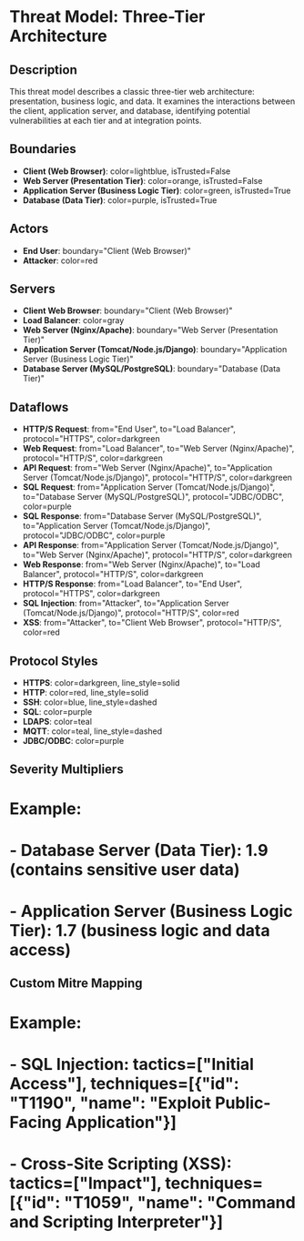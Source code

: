 # Threat Model: Three-Tier Architecture

## Description
This threat model describes a classic three-tier web architecture: presentation, business logic, and data. It examines the interactions between the client, application server, and database, identifying potential vulnerabilities at each tier and at integration points.

## Boundaries
- **Client (Web Browser)**: color=lightblue, isTrusted=False
- **Web Server (Presentation Tier)**: color=orange, isTrusted=False
- **Application Server (Business Logic Tier)**: color=green, isTrusted=True
- **Database (Data Tier)**: color=purple, isTrusted=True

## Actors
- **End User**: boundary="Client (Web Browser)"
- **Attacker**: color=red

## Servers
- **Client Web Browser**: boundary="Client (Web Browser)"
- **Load Balancer**: color=gray
- **Web Server (Nginx/Apache)**: boundary="Web Server (Presentation Tier)"
- **Application Server (Tomcat/Node.js/Django)**: boundary="Application Server (Business Logic Tier)"
- **Database Server (MySQL/PostgreSQL)**: boundary="Database (Data Tier)"

## Dataflows
- **HTTP/S Request**: from="End User", to="Load Balancer", protocol="HTTPS", color=darkgreen
- **Web Request**: from="Load Balancer", to="Web Server (Nginx/Apache)", protocol="HTTP/S", color=darkgreen
- **API Request**: from="Web Server (Nginx/Apache)", to="Application Server (Tomcat/Node.js/Django)", protocol="HTTP/S", color=darkgreen
- **SQL Request**: from="Application Server (Tomcat/Node.js/Django)", to="Database Server (MySQL/PostgreSQL)", protocol="JDBC/ODBC", color=purple
- **SQL Response**: from="Database Server (MySQL/PostgreSQL)", to="Application Server (Tomcat/Node.js/Django)", protocol="JDBC/ODBC", color=purple
- **API Response**: from="Application Server (Tomcat/Node.js/Django)", to="Web Server (Nginx/Apache)", protocol="HTTP/S", color=darkgreen
- **Web Response**: from="Web Server (Nginx/Apache)", to="Load Balancer", protocol="HTTP/S", color=darkgreen
- **HTTP/S Response**: from="Load Balancer", to="End User", protocol="HTTPS", color=darkgreen
- **SQL Injection**: from="Attacker", to="Application Server (Tomcat/Node.js/Django)", protocol="HTTP/S", color=red
- **XSS**: from="Attacker", to="Client Web Browser", protocol="HTTP/S", color=red

## Protocol Styles
- **HTTPS**: color=darkgreen, line_style=solid
- **HTTP**: color=red, line_style=solid
- **SSH**: color=blue, line_style=dashed
- **SQL**: color=purple
- **LDAPS**: color=teal
- **MQTT**: color=teal, line_style=dashed
- **JDBC/ODBC**: color=purple

## Severity Multipliers
# Example:
# - **Database Server (Data Tier)**: 1.9 (contains sensitive user data)
# - **Application Server (Business Logic Tier)**: 1.7 (business logic and data access)

## Custom Mitre Mapping
# Example:
# - **SQL Injection**: tactics=["Initial Access"], techniques=[{"id": "T1190", "name": "Exploit Public-Facing Application"}]
# - **Cross-Site Scripting (XSS)**: tactics=["Impact"], techniques=[{"id": "T1059", "name": "Command and Scripting Interpreter"}]